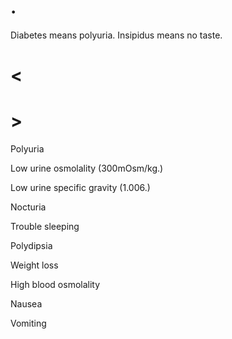 # .

Diabetes means polyuria.
Insipidus means no taste.

# <

# >

Polyuria

Low urine osmolality
(300mOsm/kg.)

Low urine specific gravity
(1.006.)

Nocturia

Trouble sleeping

Polydipsia

Weight loss

High blood osmolality

Nausea

Vomiting
